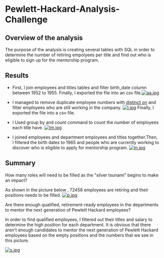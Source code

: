 # Pewlett-Hackard-Analysis-Challenge

## Overview of the analysis

The purpose of the analysis is creating several tables with SQL in order to determine the number of retiring empolyees per title and find out who is eligible to sign up for the mentorship program.

## Results

* First, I join employees and titles tables and filter birth_date column between 1952 to 1955. Finally, I exported the file into an csv file.[![aa.jpg](https://i.postimg.cc/L8rrYxfP/aa.jpg)](https://postimg.cc/CRsv9HcM)

* I managed to remove duplicate employee numbers with [distinct on](https://www.postgresql.org/docs/9.5/sql-select.html) and filter employees who are still working in the company. [![l.jpg](https://i.postimg.cc/xCyqzqdS/l.jpg)](https://postimg.cc/jw2sVxN8) Finally, I exported the file into a csv file.

* I Used group by and count command to count the number of employees each title have. [![lm.jpg](https://i.postimg.cc/MTDKG4s6/lm.jpg)](https://postimg.cc/vg4dqPFk)

* I joined employees and department employees and titles together.Then, I filtered the birth dates to 1965 and people who are currently working to discover who is eligible to apply for mentorship program. [![m.jpg](https://i.postimg.cc/3rfYb2Vc/m.jpg)](https://postimg.cc/G9DW4TcF)

## Summary

How many roles will need to be filled as the "silver tsunami" begins to make an impact?

As shown in the picture below , 72458 employees are retiring and their positions needs to be filled.
[![p.jpg](https://i.postimg.cc/SxsZ1M0D/p.jpg)](https://postimg.cc/VdxBd5kC)

Are there enough qualified, retirement-ready employees in the departments to mentor the next generation of Pewlett Hackard employees?

In order to find qualified employees, I filtered out their titles and salary to determine the high position for each department. It is obvious that there aren't enough candidates to mentor the next generation of Pewlett Hackard employees based on the empty positions and the numbers that we see in this picture.

[![s.jpg](https://i.postimg.cc/7YgFg73c/s.jpg)](https://postimg.cc/Wh1YVdf6)
